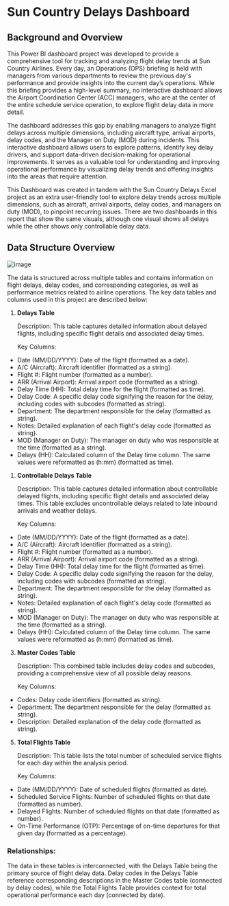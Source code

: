 # Sun Country Delays Dashboard
## Background and Overview

This Power BI dashboard project was developed to provide a comprehensive tool for tracking and analyzing flight delay trends at Sun Country Airlines. Every day, an Operations (OPS) briefing is held with managers from various departments to review the previous day's performance and provide insights into the current day’s operations. While this briefing provides a high-level summary, no interactive dashboard allows the Airport Coordination Center (ACC) managers, who are at the center of the entire schedule service operation, to explore flight delay data in more detail.

The dashboard addresses this gap by enabling managers to analyze flight delays across multiple dimensions, including aircraft type, arrival airports, delay codes, and the Manager on Duty (MOD) during incidents. This interactive dashboard allows users to explore patterns, identify key delay drivers, and support data-driven decision-making for operational improvements. It serves as a valuable tool for understanding and improving operational performance by visualizing delay trends and offering insights into the areas that require attention.

This Dashboard was created in tandem with the Sun Country Delays Excel project as an extra user-friendly tool to explore delay trends across multiple dimensions, such as aircraft, arrival airports, delay codes, and managers on duty (MOD), to pinpoint recurring issues. There are two dashboards in this report that show the same visuals, although one visual shows all delays while the other shows only controllable delay data.

## Data Structure Overview
![image](https://github.com/user-attachments/assets/283c4527-03a3-406c-8571-f68d2d05319c)

The data is structured across multiple tables and contains information on flight delays, delay codes, and corresponding categories, as well as performance metrics related to airline operations. The key data tables and columns used in this project are described below:

1. **Delays Table**
   
     Description: This table captures detailed information about delayed flights, including specific flight details and associated delay times.

     Key Columns:

- Date (MM/DD/YYYY): Date of the flight (formatted as a date).
- A/C (Aircraft): Aircraft identifier (formatted as a string).
- Flight #: Flight number (formatted as a number).
- ARR (Arrival Airport): Arrival airport code (formatted as a string).
- Delay Time (HH): Total delay time for the flight (formatted as time).
- Delay Code: A specific delay code signifying the reason for the delay, including codes with subcodes (formatted as string).
- Department: The department responsible for the delay (formatted as string).
- Notes: Detailed explanation of each flight's delay code (formatted as string).
- MOD (Manager on Duty): The manager on duty who was responsible at the time (formatted as a string).
- Delays (HH): Calculated column of the Delay time column. The same values were reformatted as (h:mm) (formatted as time).
  
1. **Controllable Delays Table**
   
     Description: This table captures detailed information about controllable delayed flights, including specific flight details and associated delay times. This table excludes uncontrollable delays related to late inbound arrivals and weather delays.

     Key Columns:

- Date (MM/DD/YYYY): Date of the flight (formatted as a date).
- A/C (Aircraft): Aircraft identifier (formatted as a string).
- Flight #: Flight number (formatted as a number).
- ARR (Arrival Airport): Arrival airport code (formatted as a string).
- Delay Time (HH): Total delay time for the flight (formatted as time).
- Delay Code: A specific delay code signifying the reason for the delay, including codes with subcodes (formatted as string).
- Department: The department responsible for the delay (formatted as string).
- Notes: Detailed explanation of each flight's delay code (formatted as string).
- MOD (Manager on Duty): The manager on duty who was responsible at the time (formatted as a string).
- Delays (HH): Calculated column of the Delay time column. The same values were reformatted as (h:mm) (formatted as time).

3. **Master Codes Table**

     Description: This combined table includes delay codes and subcodes, providing a comprehensive view of all possible delay reasons.

     Key Columns:

- Codes: Delay code identifiers (formatted as string).
- Department: The department responsible for the delay (formatted as string).
- Description: Detailed explanation of the delay code (formatted as string).

5. **Total Flights Table**
   
     Description: This table lists the total number of scheduled service flights for each day within the analysis period.

     Key Columns:

- Date (MM/DD/YYYY): Date of scheduled flights (formatted as date).
- Scheduled Service Flights: Number of scheduled flights on that date (formatted as number).
- Delayed Flights: Number of scheduled flights on that date (formatted as number).
- On-Time Performance (OTP): Percentage of on-time departures for that given day (formatted as a percentage).

### Relationships:
The data in these tables is interconnected, with the Delays Table being the primary source of flight delay data. Delay codes in the Delays Table reference corresponding descriptions in the Master Codes table (connected by delay codes), while the Total Flights Table provides context for total operational performance each day (connected by date).
